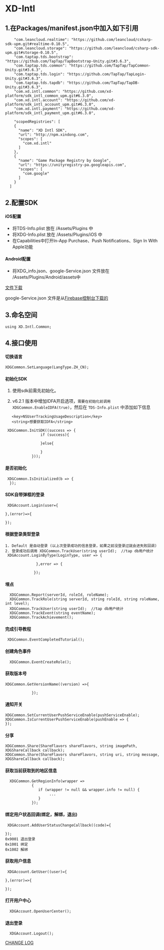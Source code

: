 # XD-Intl
## 1.在Packages/manifest.json中加入如下引用
```
    "com.leancloud.realtime": "https://github.com/leancloud/csharp-sdk-upm.git#realtime-0.10.5",
    "com.leancloud.storage": "https://github.com/leancloud/csharp-sdk-upm.git#storage-0.10.5",
    "com.taptap.tds.bootstrap": "https://github.com/TapTap/TapBootstrap-Unity.git#3.6.3",
    "com.taptap.tds.common": "https://github.com/TapTap/TapCommon-Unity.git#3.6.3",
    "com.taptap.tds.login": "https://github.com/TapTap/TapLogin-Unity.git#3.6.3",
    "com.taptap.tds.tapdb": "https://github.com/TapTap/TapDB-Unity.git#3.6.3",
    "com.xd.intl.common": "https://github.com/xd-platform/sdk_intl_common_upm.git#6.3.0",
    "com.xd.intl.account": "https://github.com/xd-platform/sdk_intl_account_upm.git#6.3.0",
    "com.xd.intl.payment": "https://github.com/xd-platform/sdk_intl_payment_upm.git#6.3.0",
    
    "scopedRegistries": [
    {
      "name": "XD Intl SDK",
      "url": "http://npm.xindong.com",
      "scopes": [
        "com.xd.intl"
      ]
    },
    {
      "name": "Game Package Registry by Google",
      "url": "https://unityregistry-pa.googleapis.com",
      "scopes": [
        "com.google"
      ]
    }
  ]
```

## 2.配置SDK
#### iOS配置
* 将TDS-Info.plist 放在 /Assets/Plugins 中
* 将XDG-Info.plist 放在 /Assets/Plugins/iOS 中
* 在Capabilities中打开In-App Purchase、Push Notifications、Sign In With Apple功能

#### Android配置
* 将XDG_info.json、google-Service.json 文件放在 /Assets/Plugins/Android/assets中

[文件下载](https://github.com/xd-platform/xd_sdk_resource/tree/master/Unity_Intl/ConfigFile)

google-Service.json 文件是从[Firebase控制台下载的](https://console.firebase.google.com/)

## 3.命名空间

```
using XD.Intl.Common;
```

## 4.接口使用
#### 切换语言
```
XDGCommon.SetLanguage(LangType.ZH_CN);
```

#### 初始化SDK
1. 使用sdk前需先初始化。

2. v6.2.1 版本中增加IDFA开启选项，`需要在初始化前调用 XDGCommon.EnableIDFA(true)`，然后在 `TDS-Info.plist` 中添加如下信息
```
   <key>NSUserTrackingUsageDescription</key>
   <string>想要获取IDFA</string>
```
```
 XDGCommon.InitSDK((success => {
                if (success){
              
                }else{
                
                }
            }));
```

#### 是否初始化
```
 XDGCommon.IsInitialized(b => { 
  });
```

#### SDK自带弹框的登录
```
 XDGAccount.Login(user={
    
},(error)=>{
    
});
```

#### 根据登录类型登录
```
1. Default 是自动登录 (以上次登录成功的信息登录，如果之前没登录过就会进失败回调)
2. 登录成功后调用 XDGCommon.TrackUser(string userId);  //tap db用户统计
 XDGAccount.LoginByType(LoginType, user => {
              
              },error => {
                
             });
```

#### 埋点
```
  XDGCommon.Report(serverId, roleId, roleName);
  XDGCommon.TrackRole(string serverId, string roleId, string roleName, int level);
  XDGCommon.TrackUser(string userId);  //tap db用户统计
  XDGCommon.TrackEvent(string eventName);
  XDGCommon.TrackAchievement();
```

#### 完成引导教程
```
 XDGCommon.EventCompletedTutorial();
```

#### 创建角色事件
```
  XDGCommon.EventCreateRole();
```

#### 获取版本号
```
XDGCommon.GetVersionName((version) =>{
               
            });
```

#### 通知开关
```
XDGCommon.SetCurrentUserPushServiceEnable(pushServiceEnable);
XDGCommon.IsCurrentUserPushServiceEnable(pushEnable => { 
});
```

#### 分享
```
XDGCommon.Share(ShareFlavors shareFlavors, string imagePath, XDGShareCallback callback);
XDGCommon.Share(ShareFlavors shareFlavors, string uri, string message, XDGShareCallback callback);
```

#### 获取当前获取到的地区信息
```
  XDGCommon.GetRegionInfo(wrapper =>
            {
               if (wrapper != null && wrapper.info != null) {
                    ...
               }
            });
```

#### 绑定用户状态回调(绑定，解绑，退出)
```
 XDGAccount.AddUserStatusChangeCallback((code)={

});
0x9001 退出登录
0x1001 绑定
0x1002 解绑
```

#### 获取用户信息
```
 XDGAccount.GetUser((user)={
   
},(error)=>{
    
});
```

#### 打开用户中心
```
  XDGAccount.OpenUserCenter();
```

#### 退出登录
```
  XDGAccount.Logout();
```


[CHANGE LOG](https://github.com/xd-platform/sdk_intl_common_upm/blob/github_upm/ChangeLog.md)